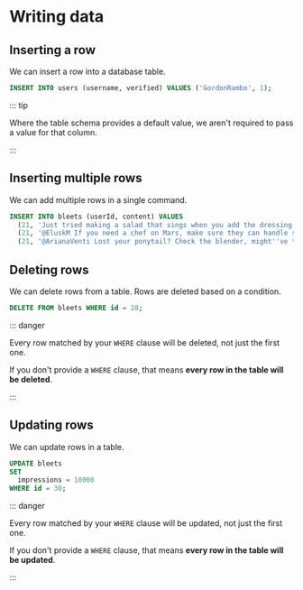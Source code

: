 # Writing data

<Vimeo id="935426096" />

## Inserting a row

We can insert a row into a database table.

```sql
INSERT INTO users (username, verified) VALUES ('GordonRambo', 1);
```

::: tip

Where the table schema provides a default value, we aren't required to pass a
value for that column.

:::

## Inserting multiple rows

We can add multiple rows in a single command.

```sql
INSERT INTO bleets (userId, content) VALUES
  (21, 'Just tried making a salad that sings when you add the dressing. It''s called ''Beet-hoven''s Symphony''. #FoodieTunes'),
  (21, '@EluskM If you need a chef on Mars, make sure they can handle space spice. #GalacticGourmet'),
  (21, '@ArianaVenti Lost your ponytail? Check the blender, might''ve tried to spice up my smoothie. #MissingIngredients');
```

## Deleting rows

We can delete rows from a table. Rows are deleted based on a condition.

```sql
DELETE FROM bleets WHERE id = 28;
```

::: danger

Every row matched by your `WHERE` clause will be deleted, not just the first
one.

If you don't provide a `WHERE` clause, that means **every row in the table will
be deleted**.

:::

## Updating rows

We can update rows in a table.

```sql
UPDATE bleets
SET
  impressions = 10000
WHERE id = 30;
```

::: danger

Every row matched by your `WHERE` clause will be updated, not just the first
one.

If you don't provide a `WHERE` clause, that means **every row in the table will
be updated**.

:::
